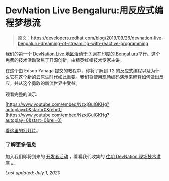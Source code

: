 # DevNation Live Bengaluru:用反应式编程梦想流

> 原文：<https://developers.redhat.com/blog/2019/09/26/devnation-live-bengaluru-dreaming-of-streaming-with-reactive-programming>

我们的第一个 [DevNation Live 地区活动于 7 月在印度的 Bengal uru](https://developers.redhat.com/devnationlive-india/)举行。这个免费的技术活动聚焦于开源创新，由精英红帽技术专家主讲。

在这个由 Edson Yanaga 提交的教程中，你将了解到 T2 的反应式编程以及为什么它在这个新的云原生时代如此重要。我们将使用现场编码演示来解释如何做出反应，并从这个勇敢的新流世界中受益。

观看完整的演示:

[https://www.youtube.com/embed/NzxjGuIGKHg?autoplay=0&start=0&rel=0](https://www.youtube.com/embed/NzxjGuIGKHg?autoplay=0&start=0&rel=0)

[看这里的幻灯片](https://speakerdeck.com/yanaga/dreaming-of-streaming-with-reactive-programming)。

### **了解更多信息**

加入我们即将到来的 [开发者活动](https://developers.redhat.com/events/) ，看看我们收集的 [往期 DevNation 现场技术讲座](https://developers.redhat.com/devnation/?page=0) [。](https://developers.redhat.com/events/)

*Last updated: July 1, 2020*